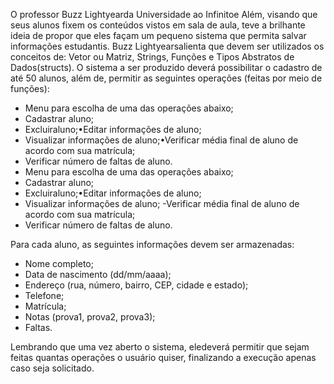 O  professor Buzz  Lightyearda Universidade  ao  Infinitoe  Além,  visando  que  seus  alunos fixem os conteúdos vistos em sala de aula, teve a brilhante ideia de propor que eles façam um pequeno  sistema  que  permita  salvar  informações  estudantis. Buzz  Lightyearsalienta  que devem ser utilizados os conceitos de: Vetor ou Matriz, Strings, Funções e Tipos Abstratos de Dados(structs). O sistema a ser produzido deverá possibilitar o cadastro de até 50 alunos, além de, permitir as seguintes operações (feitas por meio de funções): 

- Menu para escolha de uma das operações abaixo;
- Cadastrar aluno;
- Excluiraluno;•Editar informações de aluno;
- Visualizar informações de aluno;•Verificar média final de aluno de acordo com sua matrícula;
- Verificar número de faltas de aluno.
- Menu para escolha de uma das operações abaixo;
- Cadastrar aluno;
- Excluiraluno;•Editar informações de aluno;
- Visualizar informações de aluno;
-Verificar média final de aluno de acordo com sua matrícula;
- Verificar número de faltas de aluno.

Para cada aluno, as seguintes informações devem ser armazenadas:

- Nome completo;
- Data de nascimento (dd/mm/aaaa);
- Endereço (rua, número, bairro, CEP, cidade e estado);
- Telefone;
- Matrícula;
- Notas (prova1, prova2, prova3);
- Faltas.

Lembrando  que  uma  vez  aberto  o  sistema, eledeverá  permitir  que  sejam  feitas  quantas operações o usuário quiser, finalizando a execução apenas caso seja solicitado.
